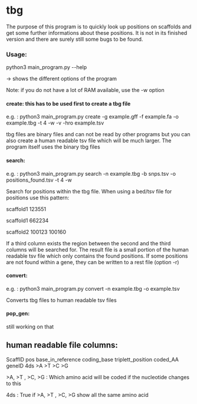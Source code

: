 # tbg 

The purpose of this program is to quickly look up positions on scaffolds and get some further informations about these positions.
It is not in its finished version and there are surely still some bugs to be found. 

### Usage:

python3 main_program.py --help

-> shows the different options of the program

Note: if you do not have a lot of RAM available, use the -w option


#### create: this has to be used first to create a tbg file
e.g. : python3 main_program.py create -g example.gff -f example.fa -o example.tbg -t 4 -w -v -hro example.tsv

tbg files are binary files and can not be read by other programs but you can also
create a human readable tsv file which will be much larger.
The program itself uses the binary tbg files



#### search:

e.g. :  python3 main_program.py search -n example.tbg -b snps.tsv -o positions_found.tsv -t 4 -w

Search for positions within the tbg file. When using a bed/tsv file for positions use this pattern:

scaffold1   123551

scaffold1   662234

scaffold2   100123  100160

If a third column exists the region between the second and the third columns will be searched for.
The result file is a small portion of the human readable tsv file which only contains the found positions.
If some positions are not found within a gene, they can be written to a rest file (option -r)


#### convert:
e.g. : python3 main_program.py convert -n example.tbg -o example.tsv

Converts tbg files to human readable tsv files

#### pop_gen:

still working on that


## human readable file columns:
ScaffID pos base_in_reference   coding_base triplett_position   coded_AA    geneID  4ds >A  >T  >C  >G 

\>A, \>T , \>C, \>G : Which amino acid will be coded if the nucleotide changes to this 

4ds : True if  \>A, \>T , \>C, \>G show all the same amino acid
